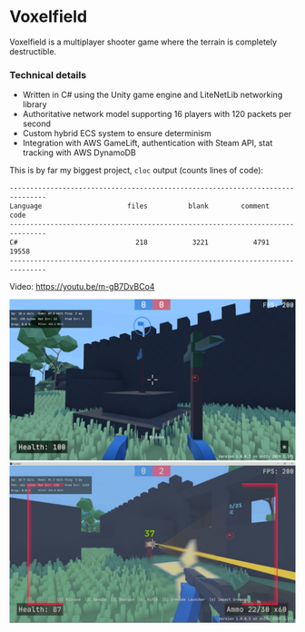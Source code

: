 # Voxelfield

Voxelfield is a multiplayer shooter game where the terrain is completely destructible.

### Technical details
- Written in C# using the Unity game engine and LiteNetLib networking library
- Authoritative network model supporting 16 players with 120 packets per second
- Custom hybrid ECS system to ensure determinism
- Integration with AWS GameLift, authentication with Steam API, stat tracking with AWS DynamoDB

This is by far my biggest project, `cloc` output (counts lines of code):

```
-------------------------------------------------------------------------------
Language                     files          blank        comment           code
-------------------------------------------------------------------------------
C#                             218           3221           4791          19558
-------------------------------------------------------------------------------
```

Video: https://youtu.be/m-gB7DvBCo4

![Screenshot 1](screenshot_1.jpg)
![Screenshot 2](screenshot_2.jpg)
